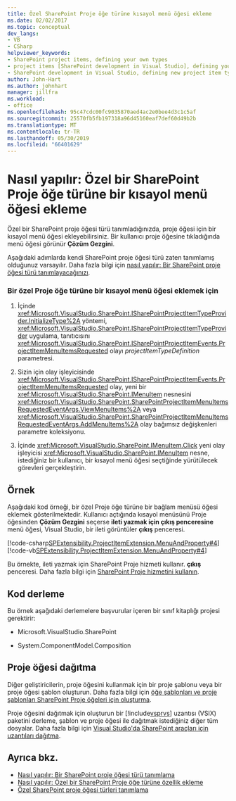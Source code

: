 ```yaml
---
title: Özel SharePoint Proje öğe türüne kısayol menü öğesi ekleme
ms.date: 02/02/2017
ms.topic: conceptual
dev_langs:
- VB
- CSharp
helpviewer_keywords:
- SharePoint project items, defining your own types
- project items [SharePoint development in Visual Studio], defining your own types
- SharePoint development in Visual Studio, defining new project item types
author: John-Hart
ms.author: johnhart
manager: jillfra
ms.workload:
- office
ms.openlocfilehash: 95c47cdc00fc9035870aed4ac2e0bee4d3c1c5af
ms.sourcegitcommit: 25570fb5fb197318a96d45160eaf7def60d49b2b
ms.translationtype: MT
ms.contentlocale: tr-TR
ms.lasthandoff: 05/30/2019
ms.locfileid: "66401629"
---
```

# <a name="how-to-add-a-shortcut-menu-item-to-a-custom-sharepoint-project-item-type"></a>Nasıl yapılır: Özel bir SharePoint Proje öğe türüne bir kısayol menü öğesi ekleme
  Özel bir SharePoint proje öğesi türü tanımladığınızda, proje öğesi için bir kısayol menü öğesi ekleyebilirsiniz. Bir kullanıcı proje öğesine tıkladığında menü öğesi görünür **Çözüm Gezgini**.

 Aşağıdaki adımlarda kendi SharePoint proje öğesi türü zaten tanımlamış olduğunuz varsayılır. Daha fazla bilgi için [nasıl yapılır: Bir SharePoint proje öğesi türü tanımlayacağınızı](../sharepoint/how-to-define-a-sharepoint-project-item-type.md).

### <a name="to-add-a-shortcut-menu-item-to-a-custom-project-item-type"></a>Bir özel Proje öğe türüne bir kısayol menü öğesi eklemek için

1. İçinde <xref:Microsoft.VisualStudio.SharePoint.ISharePointProjectItemTypeProvider.InitializeType%2A> yöntemi, <xref:Microsoft.VisualStudio.SharePoint.ISharePointProjectItemTypeProvider> uygulama, tanıtıcısını <xref:Microsoft.VisualStudio.SharePoint.ISharePointProjectItemEvents.ProjectItemMenuItemsRequested> olayı *projectItemTypeDefinition* parametresi.

2. Sizin için olay işleyicisinde <xref:Microsoft.VisualStudio.SharePoint.ISharePointProjectItemEvents.ProjectItemMenuItemsRequested> olay, yeni bir <xref:Microsoft.VisualStudio.SharePoint.IMenuItem> nesnesini <xref:Microsoft.VisualStudio.SharePoint.SharePointProjectItemMenuItemsRequestedEventArgs.ViewMenuItems%2A> veya <xref:Microsoft.VisualStudio.SharePoint.SharePointProjectItemMenuItemsRequestedEventArgs.AddMenuItems%2A> olay bağımsız değişkenleri parametre koleksiyonu.

3. İçinde <xref:Microsoft.VisualStudio.SharePoint.IMenuItem.Click> yeni olay işleyicisi <xref:Microsoft.VisualStudio.SharePoint.IMenuItem> nesne, istediğiniz bir kullanıcı, bir kısayol menü öğesi seçtiğinde yürütülecek görevleri gerçekleştirin.

## <a name="example"></a>Örnek
 Aşağıdaki kod örneği, bir özel Proje öğe türüne bir bağlam menüsü öğesi eklemek gösterilmektedir. Kullanıcı açtığında kısayol menüsünü Proje öğesinden **Çözüm Gezgini** seçerse **ileti yazmak için çıkış penceresine** menü öğesi, Visual Studio, bir ileti görüntüler **çıkış**  penceresi.

 [!code-csharp[SPExtensibility.ProjectItemExtension.MenuAndProperty#4](../sharepoint/codesnippet/CSharp/projectitemmenuandproperty/extension/projectitemtypemenu.cs#4)]
 [!code-vb[SPExtensibility.ProjectItemExtension.MenuAndProperty#4](../sharepoint/codesnippet/VisualBasic/projectitemmenuandproperty/extension/projectitemtypemenu.vb#4)]

 Bu örnekte, ileti yazmak için SharePoint Proje hizmeti kullanır. **çıkış** penceresi. Daha fazla bilgi için [SharePoint Proje hizmetini kullanın](../sharepoint/using-the-sharepoint-project-service.md).

## <a name="compile-the-code"></a>Kod derleme
 Bu örnek aşağıdaki derlemelere başvurular içeren bir sınıf kitaplığı projesi gerektirir:

- Microsoft.VisualStudio.SharePoint

- System.ComponentModel.Composition

## <a name="deploy-the-project-item"></a>Proje öğesi dağıtma
 Diğer geliştiricilerin, proje öğesini kullanmak için bir proje şablonu veya bir proje öğesi şablon oluşturun. Daha fazla bilgi için [öğe şablonları ve proje şablonları SharePoint Proje öğeleri için oluşturma](../sharepoint/creating-item-templates-and-project-templates-for-sharepoint-project-items.md).

 Proje öğesini dağıtmak için oluşturun bir [!include[vsprvs](../sharepoint/includes/vsprvs-md.md)] uzantısı (VSIX) paketini derleme, şablon ve proje öğesi ile dağıtmak istediğiniz diğer tüm dosyalar. Daha fazla bilgi için [Visual Studio'da SharePoint araçları için uzantıları dağıtma](../sharepoint/deploying-extensions-for-the-sharepoint-tools-in-visual-studio.md).

## <a name="see-also"></a>Ayrıca bkz.
- [Nasıl yapılır: Bir SharePoint proje öğesi türü tanımlama](../sharepoint/how-to-define-a-sharepoint-project-item-type.md)
- [Nasıl yapılır: Özel bir SharePoint Proje öğe türüne özellik ekleme](../sharepoint/how-to-add-a-property-to-a-custom-sharepoint-project-item-type.md)
- [Özel SharePoint proje öğesi türleri tanımlama](../sharepoint/defining-custom-sharepoint-project-item-types.md)
